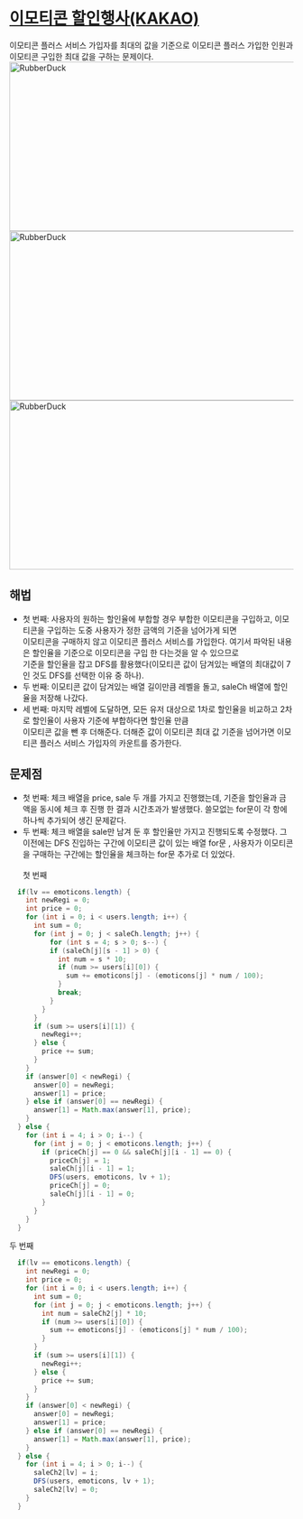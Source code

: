 # [이모티콘 할인행사(KAKAO)](https://github.com/malvr00/Java-algorithm/blob/master/programmers/level2/stap9/src/Main.java)

이모티콘 플러스 서비스 가입자를 최대의 값을 기준으로 이모티콘 플러스 가입한 인원과 이모티콘 구입한 최대 값을 구하는 문제이다.<br/>
<img src="https://github.com/malvr00/Java-algorithm/assets/77275513/83db39bd-b707-449f-9926-a1dc5faa8d6d" width="600px" height="300px" 
  title="100px" alt="RubberDuck"></img><br/>
<img src="https://github.com/malvr00/Java-algorithm/assets/77275513/bf3b3256-a079-4797-95a8-7fb2685edfd4" width="600px" height="300px"
title="100px" alt="RubberDuck"></img><br/>
<img src="https://github.com/malvr00/Java-algorithm/assets/77275513/fa1265a9-5095-4b65-b045-5cc2edd10fed" width="600px" height="300px"
title="100px" alt="RubberDuck"></img><br/>
  
## 해법
* 첫 번째: 사용자의 원하는 할인율에 부합할 경우 부합한 이모티콘을 구입하고, 이모티콘을 구입하는 도중 사용자가 정한 금액의 기준을 넘어가게 되면 <br/> 
  이모티콘을 구매하지 않고 이모티콘 플러스 서비스를 가입한다. 여기서 파악된 내용은 할인율을 기준으로 이모티콘을 구입 한 다는것을 알 수 있으므로 <br/> 
  기준을 할인율을 잡고 DFS를 활용했다(이모티콘 값이 담겨있는 배열의 최대값이 7인 것도 DFS를 선택한 이유 중 하나). <br/>
* 두 번째: 이모티콘 값이 담겨있는 배열 길이만큼 레벨을 돌고, saleCh 배열에 할인율을 저장해 나갔다. <br/>
* 세 번째: 마지막 레벨에 도달하면, 모든 유저 대상으로 1차로 할인율을 비교하고 2차로 할인율이 사용자 기준에 부합하다면 할인율 만큼 <br/>
  이모티콘 값을 뺀 후 더해준다. 더해준 값이 이모티콘 최대 값 기준을 넘어가면 이모티콘 플러스 서비스 가입자의 카운트를 증가한다. <br/>




## 문제점
* 첫 번째: 체크 배열을 price, sale 두 개를 가지고 진행했는데, 기준을 할인율과 금액을 동시에 체크 후 진행 한 결과 시간초과가 발생했다. 
  쓸모없는 for문이 각 항에 하나씩 추가되어 생긴 문제같다.
* 두 번째: 체크 배열을 sale만 남겨 둔 후 할인율만 가지고 진행되도록 수정했다. 
  그 이전에는 DFS 진입하는 구간에 이모티콘 값이 있는 배열 for문 , 사용자가 이모티콘을 구매하는 구간에는 할인율을 체크하는 for문 추가로 더 있었다. <br/><br/>
첫 번째
```java
  if(lv == emoticons.length) {
    int newRegi = 0;
    int price = 0;
    for (int i = 0; i < users.length; i++) {
      int sum = 0;
      for (int j = 0; j < saleCh.length; j++) {
          for (int s = 4; s > 0; s--) {
          if (saleCh[j][s - 1] > 0) {
            int num = s * 10;
            if (num >= users[i][0]) {
              sum += emoticons[j] - (emoticons[j] * num / 100);
            }
            break;
          }
        }
      }
      if (sum >= users[i][1]) {
        newRegi++;
      } else {
        price += sum;
      }
    }
    if (answer[0] < newRegi) {
      answer[0] = newRegi;
      answer[1] = price;
    } else if (answer[0] == newRegi) {
      answer[1] = Math.max(answer[1], price);
    }
  } else {
    for (int i = 4; i > 0; i--) {
      for (int j = 0; j < emoticons.length; j++) {
        if (priceCh[j] == 0 && saleCh[j][i - 1] == 0) {
          priceCh[j] = 1;
          saleCh[j][i - 1] = 1;
          DFS(users, emoticons, lv + 1);
          priceCh[j] = 0;
          saleCh[j][i - 1] = 0;
        }
      }
    }
  }
```
두 번째
```java
  if(lv == emoticons.length) {
    int newRegi = 0;
    int price = 0;
    for (int i = 0; i < users.length; i++) {
      int sum = 0;
      for (int j = 0; j < emoticons.length; j++) {
        int num = saleCh2[j] * 10;
        if (num >= users[i][0]) {
          sum += emoticons[j] - (emoticons[j] * num / 100);
        }
      }
      if (sum >= users[i][1]) {
        newRegi++;
      } else {
        price += sum;
      }
    }
    if (answer[0] < newRegi) {
      answer[0] = newRegi;
      answer[1] = price;
    } else if (answer[0] == newRegi) {
      answer[1] = Math.max(answer[1], price);
    }
  } else {
    for (int i = 4; i > 0; i--) {
      saleCh2[lv] = i;
      DFS(users, emoticons, lv + 1);
      saleCh2[lv] = 0;
    }
  }
```
